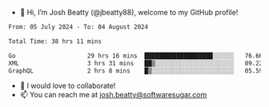 - 👋 Hi, I’m Josh Beatty (@jbeatty88), welcome to my GitHub profile!

<!--START_SECTION:waka-->

```txt
From: 05 July 2024 - To: 04 August 2024

Total Time: 38 hrs 11 mins

Go                    29 hrs 16 mins  ███████████████████░░░░░░   76.66 %
XML                   3 hrs 31 mins   ██▒░░░░░░░░░░░░░░░░░░░░░░   09.22 %
GraphQL               2 hrs 8 mins    █▒░░░░░░░░░░░░░░░░░░░░░░░   05.59 %
```

<!--END_SECTION:waka-->

- 💞️ I would love to collaborate!
- 📫 You can reach me at josh.beatty@softwaresugar.com

<!---
jbeatty88/jbeatty88 is a ✨ special ✨ repository because its `README.md` (this file) appears on your GitHub profile.
You can click the Preview link to take a look at your changes.
--->
